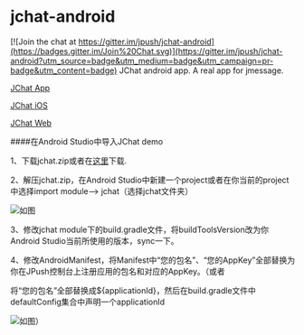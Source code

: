# jchat-android

[![Join the chat at https://gitter.im/jpush/jchat-android](https://badges.gitter.im/Join%20Chat.svg)](https://gitter.im/jpush/jchat-android?utm_source=badge&utm_medium=badge&utm_campaign=pr-badge&utm_content=badge)
JChat android app. A real app for jmessage.

[JChat App](http://jchat.io)

[JChat iOS](https://github.com/jpush/jchat-ios)

[JChat Web](https://github.com/jpush/jchat-web)

####在Android Studio中导入JChat demo

1、下载jchat.zip或者在[这里](https://www.jpush.cn/common/downloads/sdk/im_android/)下载.

2、解压jchat.zip，在Android Studio中新建一个project或者在你当前的project中选择import module--> jchat（选择jchat文件夹）

![如图](https://github.com/jpush/jchat-android/raw/master/screenshots/)

3、修改jchat module下的build.gradle文件，将buildToolsVersion改为你Android Studio当前所使用的版本，sync一下。

4、修改AndroidManifest，将Manifest中“您的包名”、“您的AppKey”全部替换为你在JPush控制台上注册应用的包名和对应的AppKey。（或者

将“您的包名”全部替换成${applicationId}，然后在build.gradle文件中defaultConfig集合中声明一个applicationId

![如图](http://pan.baidu.com/s/1eQNsCW6)）
